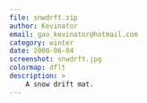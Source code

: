 ```yaml
---
file: snwdrft.zip
author: Kevinator
email: gao_kevinator@hotmail.com
category: winter
date: 2000-06-04
screenshot: snwdrft.jpg
colormap: dflt
description: >
    A snow drift mat.
---
```

